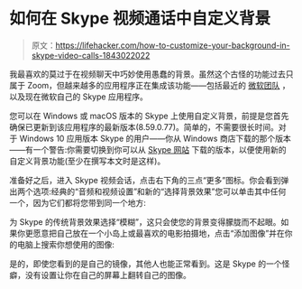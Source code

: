 # 如何在 Skype 视频通话中自定义背景

> 原文：<https://lifehacker.com/how-to-customize-your-background-in-skype-video-calls-1843022022>

我最喜欢的莫过于在视频聊天中巧妙使用愚蠢的背景。虽然这个古怪的功能过去只属于 Zoom，但越来越多的应用程序正在集成该功能——包括最近的 [微软团队](https://lifehacker.com/how-to-customize-your-background-in-microsoft-teams-vid-1842838567) ，以及现在微软自己的 Skype 应用程序。



您可以在 Windows 或 macOS 版本的 Skype 上使用自定义背景，前提是您首先确保已更新到该应用程序的最新版本(8.59.0.77)。简单的，不需要很长时间。对于 Windows 10 应用版本 Skype 的用户——你从 Windows 商店下载的那个版本——有一个警告:你需要切换到你可以从 [Skype 网站](https://www.skype.com/en/get-skype/) 下载的版本，以便使用新的自定义背景功能(至少在撰写本文时是这样)。

准备好之后，进入 Skype 视频会话，点击右下角的三点“更多”图标。你会看到弹出两个选项:经典的“音频和视频设置”和新的“选择背景效果”您可以单击其中任何一个，因为它们都将您带到同一个地方:

为 Skype 的传统背景效果选择“模糊”，这只会使您的背景变得朦胧而不起眼。如果你更愿意把自己放在一个小岛上或最喜欢的电影拍摄地，点击“添加图像”并在你的电脑上搜索你想使用的图像:

是的，即使您看到的是自己的镜像，其他人也能正常看到。这是 Skype 的一个怪癖，没有设置让你在自己的屏幕上翻转自己的图像。